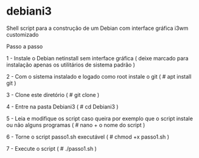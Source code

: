# debiani3
Shell script para a construção de um Debian com interface gráfica i3wm customizado

Passo a passo

1 - Instale o Debian netinstall sem interface gráfica ( deixe marcado para instalação apenas os utilitários de sistema padrão )

2 - Com o sistema instalado e logado como root instale o git ( # apt install git )

3 - Clone este diretório ( # git clone )

4 - Entre na pasta Debiani3 ( # cd Debiani3 )

5 - Leia e modifique os script caso queira por exemplo que o script instale ou não alguns programas ( # nano + o nome do script )

6 - Torne o script passo1.sh executável ( # chmod +x passo1.sh )

7 - Execute o script ( # ./passo1.sh )
